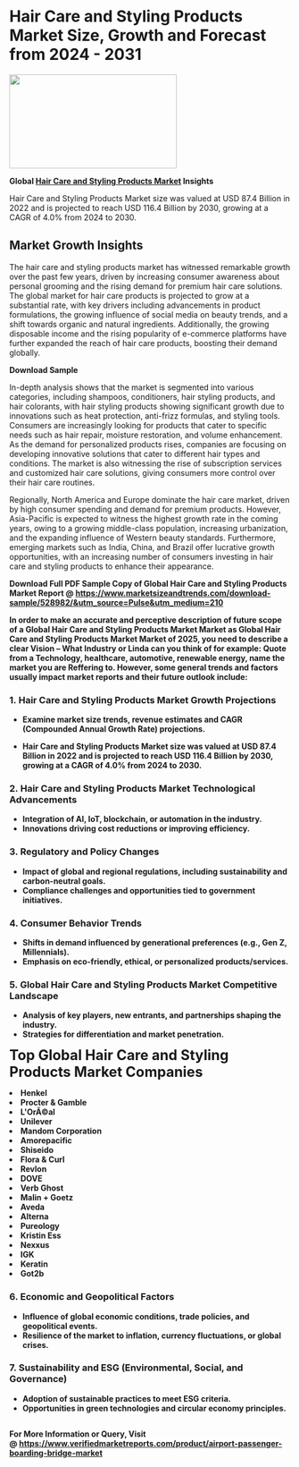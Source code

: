 <H1>Hair Care and Styling Products Market Size, Growth and Forecast from 2024 - 2031</H1><img class="aligncenter size-medium wp-image-584254" src="https://thirdeyenews.in/wp-content/uploads/2024/09/Global-Market-Research-300x168.jpeg" alt="" width="300" height="168" /><p><strong>Global&nbsp;<a href="https://www.marketsizeandtrends.com/download-sample/528982/&amp;utm_source=Pulse&amp;utm_medium=210">Hair Care and Styling Products Market</a> Insights</strong></p><p>Hair Care and Styling Products Market size was valued at USD 87.4 Billion in 2022 and is projected to reach USD 116.4 Billion by 2030, growing at a CAGR of 4.0% from 2024 to 2030.</p><p><h2>Market Growth Insights</h2> <p>The hair care and styling products market has witnessed remarkable growth over the past few years, driven by increasing consumer awareness about personal grooming and the rising demand for premium hair care solutions. The global market for hair care products is projected to grow at a substantial rate, with key drivers including advancements in product formulations, the growing influence of social media on beauty trends, and a shift towards organic and natural ingredients. Additionally, the growing disposable income and the rising popularity of e-commerce platforms have further expanded the reach of hair care products, boosting their demand globally.</p> <p><strong>Download Sample</strong></p> <p>In-depth analysis shows that the market is segmented into various categories, including shampoos, conditioners, hair styling products, and hair colorants, with hair styling products showing significant growth due to innovations such as heat protection, anti-frizz formulas, and styling tools. Consumers are increasingly looking for products that cater to specific needs such as hair repair, moisture restoration, and volume enhancement. As the demand for personalized products rises, companies are focusing on developing innovative solutions that cater to different hair types and conditions. The market is also witnessing the rise of subscription services and customized hair care solutions, giving consumers more control over their hair care routines.</p> <p>Regionally, North America and Europe dominate the hair care market, driven by high consumer spending and demand for premium products. However, Asia-Pacific is expected to witness the highest growth rate in the coming years, owing to a growing middle-class population, increasing urbanization, and the expanding influence of Western beauty standards. Furthermore, emerging markets such as India, China, and Brazil offer lucrative growth opportunities, with an increasing number of consumers investing in hair care and styling products to enhance their appearance.</p> <p><strong></p><p><span class=""><strong>Download Full PDF Sample Copy of Global Hair Care and Styling Products Market Report</strong> @ <a href="https://www.marketsizeandtrends.com/download-sample/528982/&amp;utm_source=Pulse&amp;utm_medium=210" target="_blank">https://www.marketsizeandtrends.com/download-sample/528982/&amp;utm_source=Pulse&amp;utm_medium=210</a></span></p><p>In order to make an accurate and perceptive description of future scope of a Global&nbsp;Hair Care and Styling Products Market Market as Global&nbsp;Hair Care and Styling Products Market Market of 2025, you need to describe a clear Vision &ndash; What Industry or Linda can you think of for example: Quote from a Technology, healthcare, automotive, renewable energy, name the market you are Reffering to. However, some general trends and factors usually impact market reports and their future outlook include:</p><h3>1.&nbsp;<strong>Hair Care and Styling Products Market Growth Projections</strong></h3><ul><li>Examine market size trends, revenue estimates and CAGR (Compounded Annual Growth Rate) projections.</li><li><p>Hair Care and Styling Products Market size was valued at USD 87.4 Billion in 2022 and is projected to reach USD 116.4 Billion by 2030, growing at a CAGR of 4.0% from 2024 to 2030.</p></li></ul><h3>2.&nbsp;<strong>Hair Care and Styling Products Market Technological Advancements</strong></h3><ul><li>Integration of AI, IoT, blockchain, or automation in the industry.</li><li>Innovations driving cost reductions or improving efficiency.</li></ul><h3>3.&nbsp;<strong>Regulatory and Policy Changes</strong></h3><ul><li>Impact of global and regional regulations, including sustainability and carbon-neutral goals.</li><li>Compliance challenges and opportunities tied to government initiatives.</li></ul><h3>4.&nbsp;<strong>Consumer Behavior Trends</strong></h3><ul><li>Shifts in demand influenced by generational preferences (e.g., Gen Z, Millennials).</li><li>Emphasis on eco-friendly, ethical, or personalized products/services.</li></ul><h3>5.&nbsp;<strong>Global Hair Care and Styling Products Market Competitive Landscape</strong></h3><ul><li>Analysis of key players, new entrants, and partnerships shaping the industry.</li><li>Strategies for differentiation and market penetration.</li></ul><p data-pm-slice="1 1 []"><span style="color: inherit; font-family: inherit; font-size: 25px;">Top Global Hair Care and Styling Products Market Companies</span></p><div class="" data-test-id=""><p><li>Henkel</li><li> Procter & Gamble</li><li> L'OrÃ©al</li><li> Unilever</li><li> Mandom Corporation</li><li> Amorepacific</li><li> Shiseido</li><li> Flora & Curl</li><li> Revlon</li><li> DOVE</li><li> Verb Ghost</li><li> Malin + Goetz</li><li> Aveda</li><li> Alterna</li><li> Pureology</li><li> Kristin Ess</li><li> Nexxus</li><li> IGK</li><li> Keratin</li><li> Got2b</li></p></div><h3>6.&nbsp;<strong>Economic and Geopolitical Factors</strong></h3><ul><li>Influence of global economic conditions, trade policies, and geopolitical events.</li><li>Resilience of the market to inflation, currency fluctuations, or global crises.</li></ul><h3>7.&nbsp;<strong>Sustainability and ESG (Environmental, Social, and Governance)</strong></h3><ul><li>Adoption of sustainable practices to meet ESG criteria.</li><li>Opportunities in green technologies and circular economy principles.</li></ul><h2><strong style="font-size: 14px;">For More Information or Query, Visit @&nbsp;</strong><a style="background-color: #ffffff; font-size: 14px;" href="https://www.marketsizeandtrends.com/report/hair-care-and-styling-products-market/" target="_blank">https://www.verifiedmarketreports.com/product/airport-passenger-boarding-bridge-market</a></h2>
